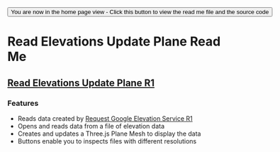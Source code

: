 <span style=display:none; >
[You are now in a GitHub source code view - click this link to view the home page]( http://fgx.github.io/sandbox/read-elevations-update-plane "View file as a web page." )
</span>
<input type=button onclick=window.location.href='https://github.com/fgx/fgx.github.io/tree/master/read-elevations-update-plane'; 
value='You are now in the home page view - Click this button to view the read me file and the source code' >

Read Elevations Update Plane Read Me
===

## [Read Elevations Update Plane R1]( read-elevations-update-plane-r1.html )

### Features

* Reads data created by [Request Google Elevation Service R1]( http://fgx.github.io/sandbox/request-google-elevation-service/request-google-elevation-service-r1.html )
* Opens and reads data from a file of elevation data
* Creates and updates a Three.js Plane Mesh to display the data
* Buttons enable you to inspects files with different resolutions